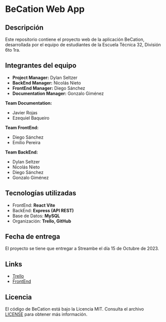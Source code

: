 # BeCation Web App

## Descripción

Este repositorio contiene el proyecto web de la aplicación BeCation, desarrollada por el equipo de estudiantes de la Escuela Técnica 32, División 6to 1ra.

## Integrantes del equipo

- **Project Manager:** Dylan Seltzer
- **BackEnd Manager:** Nicolás Nieto
- **FrontEnd Manager:** Diego Sánchez
- **Documentation Manager:** Gonzalo Giménez

**Team Documentation:**
- Javier Rojas
- Ezequiel Baqueiro

**Team FrontEnd:**
- Diego Sánchez
- Emilio Pereira

**Team BackEnd:**
- Dylan Seltzer
- Nicolás Nieto
- Diego Sánchez
- Gonzalo Giménez

## Tecnologías utilizadas

- FrontEnd: **React Vite**
- BackEnd: **Express (API REST)**
- Base de Datos: **MySQL**
- Organización: **Trello, GitHub**

## Fecha de entrega

El proyecto se tiene que entregar a Streambe el día 15 de Octubre de 2023.

## Links 
- [Trello](https://trello.com/b/48xJqkQC/becation)
- [FrontEnd](https://www.becation.com.ar)

## Licencia

El código de BeCation está bajo la Licencia MIT. Consulta el archivo [LICENSE](https://github.com/DylanselET32/becation/blob/main/LICENSE) para obtener más información.
